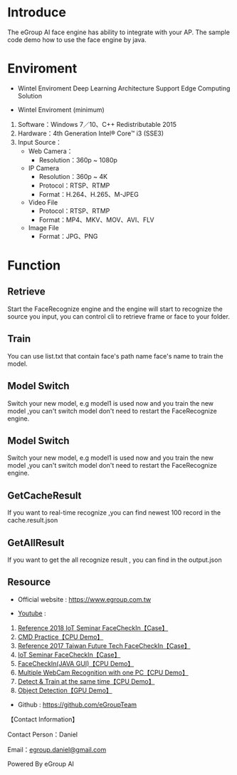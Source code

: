 # Introduce
The eGroup AI face engine has ability to integrate with your AP.
The sample code demo how to use the face engine by java.

# Enviroment
* Wintel Enviroment
Deep Learning Architecture
Support Edge Computing Solution

* Wintel Enviroment (minimum)
1. Software：Windows 7／10、C++ Redistributable 2015 
2. Hardware：4th Generation Intel® Core™ i3 (SSE3) 
3. Input Source：
  	* Web Camera：
		*	Resolution：360p ~ 1080p
	* IP Camera
		*	Resolution：360p ~ 4K
		*	Protocol：RTSP、RTMP
		*	Format：H.264、H.265、M-JPEG
	* Video File
		*	Protocol：RTSP、RTMP
		*	Format：MP4、MKV、MOV、AVI、FLV
	* Image File
		*	Format：JPG、PNG

# Function
## Retrieve
Start the FaceRecognize engine and the engine will start to recognize the source you input, you can control cli to retrieve frame or face to your folder.

## Train 
You can use list.txt that contain face's path name face's name to train the model. 

## Model Switch
Switch your new model, e.g model1 is used now and you train the new model ,you can't switch model don't need to restart the FaceRecognize engine.

## Model Switch
Switch your new model, e.g model1 is used now and you train the new model ,you can't switch model don't need to restart the FaceRecognize engine.

## GetCacheResult
If you want to real-time recognize ,you can find newest 100 record in the cache.result.json

## GetAllResult
If you want to get the all recognize result , you can find in the output.json
## Resource
* Official website : https://www.egroup.com.tw

* [Youtube](https://ppt.cc/f78xjx) : 

1. [Reference 2018 IoT Seminar FaceCheckIn【Case】](https://www.youtube.com/watch?v=sF6U7h4f9EQ)
2. [CMD Practice【CPU Demo】](https://www.youtube.com/watch?v=Am8SukUPVSc)
3. [Reference 2017 Taiwan Future Tech FaceCheckIn【Case】](https://www.youtube.com/watch?v=YdUSXfnOnAU)
4. [IoT Seminar FaceCheckIn【Case】](https://www.youtube.com/watch?v=sF6U7h4f9EQ)
5. [FaceCheckIn(JAVA GUI)【CPU Demo】](https://www.youtube.com/watch?v=9ZV8Jjqi5SY)
6. [Multiple WebCam Recognition with one PC【CPU Demo】](https://www.youtube.com/watch?v=OC5wpANob_A)
7. [Detect & Train at the same time【CPU Demo】](https://www.youtube.com/watch?v=g9Xg2OaepHw)
8. [Object Detection【GPU Demo】](https://www.youtube.com/watch?v=H6SP5UpD2wk)

* Github : https://github.com/eGroupTeam



【Contact Information】

Contact Person：Daniel 

Email：egroup.daniel@gmail.com

Powered By eGroup AI
